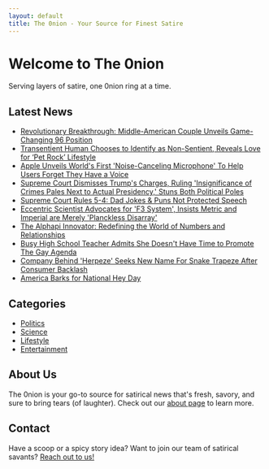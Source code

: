 ```yaml
---
layout: default
title: The 0nion - Your Source for Finest Satire
---
```


# Welcome to The 0nion

Serving layers of satire, one 0nion ring at a time.

## Latest News

* [Revolutionary Breakthrough: Middle-American Couple Unveils Game-Changing 96 Position](/2023/06/11/revolutionary-breakthrough-middle-american-couple-unveils-game-changing-96-position)
* [Transentient Human Chooses to Identify as Non-Sentient, Reveals Love for ‘Pet Rock’ Lifestyle](/2023/06/11/Transentient-Human-Chooses-to-Identify-as-Non-Sentient-Reveals-Love-for-Pet-Rock-Lifestyle)
* [Apple Unveils World's First 'Noise-Canceling Microphone' To Help Users Forget They Have a Voice](/2023/06/09/apple-unveils-worlds-first-noise-canceling-microphone-to-help-users-forget-they-have-a-voice.html)
* [Supreme Court Dismisses Trump's Charges, Ruling 'Insignificance of Crimes Pales Next to Actual Presidency,' Stuns Both Political Poles](/2023/06/09/supreme-court-dismisses-trumps-charges.html)
* [Supreme Court Rules 5-4: Dad Jokes & Puns Not Protected Speech](/2023/06/06/dad-jokes-puns-unprotected-supreme-court-ruling-outlaws-to-pun.html)
* [Eccentric Scientist Advocates for 'F3 System', Insists Metric and Imperial are Merely 'Planckless Disarray'](/2023/06/08/Eccentric-Scientist-Advocates-for-F3-System-Insists-Metric-and-Imperial-are-Merely-Planckless-Disarray.html)
* [The Alphapi Innovator: Redefining the World of Numbers and Relationships](/2023/06/06/theo-osterhagen-alphapi-innovator-redefining-numbers-relationships.html)
* [Busy High School Teacher Admits She Doesn't Have Time to Promote The Gay Agenda](/2023/06/07/busy-teacher-no-time-promote-gay-agenda.html)
* [Company Behind 'Herpeze' Seeks New Name For Snake Trapeze After Consumer Backlash](/2023/06/03/herpeze-snake-trapeze-rename.html)
* [America Barks for National Hey Day](/2023/05/30/america-barks-for-national-hey-day.html)

## Categories

* [Politics](/categories/politics)
* [Science](/categories/science)
* [Lifestyle](/categories/lifestyle)
* [Entertainment](/categories/entertainment)

## About Us

The 0nion is your go-to source for satirical news that's fresh, savory, and sure to bring tears (of laughter). Check out our [about page](/about) to learn more.

## Contact

Have a scoop or a spicy story idea? Want to join our team of satirical savants? [Reach out to us!](/contact)

